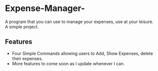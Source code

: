 # Expense-Manager-
A program that you can use to manage your expenses, use at your leisure. 
A simple project. 

## Features
- Four Simple Commands allowing users to Add, Show Expenses, delete their expenses.
- More features to come soon as I update whenever I can.
